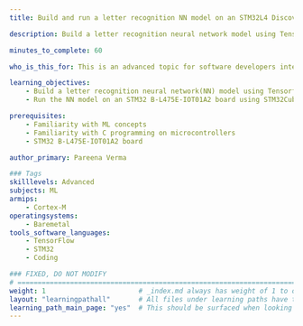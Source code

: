 ```yaml
---
title: Build and run a letter recognition NN model on an STM32L4 Discovery board

description: Build a letter recognition neural network model using Tensorflow and deploy it on an STM32 B-L475E-IOT01A2 board.

minutes_to_complete: 60

who_is_this_for: This is an advanced topic for software developers interested in building network models for microcontrollers.

learning_objectives: 
    - Build a letter recognition neural network(NN) model using Tensorflow framework
    - Run the NN model on an STM32 B-L475E-IOT01A2 board using STM32CubeAI

prerequisites:
    - Familiarity with ML concepts
    - Familiarity with C programming on microcontrollers
    - STM32 B-L475E-IOT01A2 board

author_primary: Pareena Verma

### Tags
skilllevels: Advanced
subjects: ML
armips:
    - Cortex-M
operatingsystems:
    - Baremetal
tools_software_languages:
    - TensorFlow
    - STM32
    - Coding

### FIXED, DO NOT MODIFY
# ================================================================================
weight: 1                       # _index.md always has weight of 1 to order correctly
layout: "learningpathall"       # All files under learning paths have this same wrapper
learning_path_main_page: "yes"  # This should be surfaced when looking for related content. Only set for _index.md of learning path content.
---
```

